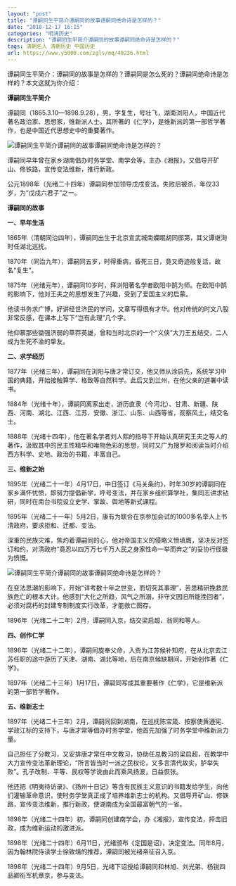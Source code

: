 ```yaml
---
layout: "post"
title: "谭嗣同生平简介谭嗣同的故事谭嗣同绝命诗是怎样的？"
date: "2018-12-17 16:15"
categories: "明清历史"
description: "谭嗣同生平简介谭嗣同的故事谭嗣同绝命诗是怎样的？"
tags: 清朝名人 清朝历史 中国历史
url: https://www.y5000.com/zgls/mq/40236.html
---
```






谭嗣同生平简介：谭嗣同的故事是怎样的？谭嗣同是怎么死的？谭嗣同绝命诗是怎样的？本文这就为你介绍：

 **谭嗣同生平简介**

谭嗣同（1865.3.10—1898.9.28），男，字复生，号壮飞，湖南浏阳人，中国近代著名政治家、思想家，维新派人士。其所著的《仁学》，是维新派的第一部哲学著作，也是中国近代思想史中的重要著作。

![谭嗣同生平简介谭嗣同的故事谭嗣同绝命诗是怎样的？](https://img.y5000.com/uploads/allimg/190117/fb565a95a1a07e3c531c8344a6c69439.jpg)

谭嗣同早年曾在家乡湖南倡办时务学堂、南学会等，主办《湘报》，又倡导开矿山、修铁路，宣传变法维新，推行新政。

公元1898年（光绪二十四年）谭嗣同参加领导戊戌变法，失败后被杀，年仅33岁，为“戊戌六君子”之一。

 **谭嗣同的故事**

 **一、早年生活**

1865年（清朝同治四年），谭嗣同出生于北京宣武城南孏眠胡同邸第，其父谭继洵时任湖北巡抚。

1870年（同治九年），谭嗣同五岁，时得重病，昏死三日，竟又奇迹般复活，故名“复生”。

1875年（光绪元年），谭嗣同10岁时，拜浏阳著名学者欧阳中鹄为师。在欧阳中鹄的影响下，他对王夫之的思想发生了兴趣，受到了爱国主义的启蒙。

他读书务求广博，好讲经世济民的学问，文章写得很有才华。他对传统的时文八股非常反感，在课本上写下“岂有此理”几个字。

他仰慕那些锄强济弱的草莽英雄，曾和当时北京的一个“义侠”大刀王五结交，二人成为生死不渝的挚友。

 **二、求学经历**

1877年（光绪三年），谭嗣同在浏阳与唐才常订交，他又师从涂启先，系统学习中国的典籍，开始接触算学、格致等自然科学。此后又到兰州，在他父亲的道署中读书。

1884年（光绪十年），谭嗣同离家出走，游历直隶（今河北）、甘肃、新疆、陕西、河南、湖北、江西、江苏、安徽、浙江、山东、山西等省，观察风土，结交名士。

1888年（光绪十四年），他在著名学者刘人熙的指导下开始认真研究王夫之等人的著作，汲取其中的民主性精华和唯物色彩的思想，同时又广为搜罗和阅读当时介绍西方科学、史地、政治的书籍，丰富自己。

 **三、维新之始**

1895年（光绪二十一年）4月17日，中日签订《马关条约》，时年30岁的谭嗣同在家乡满怀忧愤，即努力提倡新学，呼号变法，并在家乡组织算学社，集同志讲求钻研，同时在南台书院设立史学、掌故、舆地等新式课程。

1895年（光绪二十一年）5月2日，康有为联合在京参加会试的1000多名举人上书清政府，要求拒和、迁都、变法。

深重的民族灾难，焦灼着谭嗣同的心，他对帝国主义的侵略义愤填膺，坚决反对签订和约，对清政府“竟忍以四万万七千万人民之身家性命一举而弃之”的妥协行径极为愤慨。

![谭嗣同生平简介谭嗣同的故事谭嗣同绝命诗是怎样的？](https://img.y5000.com/uploads/allimg/190117/1a483d7c6d75ac7f8d90e1e0eeb3fe1f.jpg)

在变法思潮的影响下，开始“详考数十年之世变，而切究其事理”，苦思精研挽救民族危亡的根本大计。他感到“大化之所趋，风气之所溺，非守文因旧所能挽回者”，必须对腐朽的封建专制制度实行改革，才能救亡图存。

1896年（光绪二十二年）2月，谭嗣同入京，结交梁启超、翁同和等人。

 **四、创作仁学**

1896年（光绪二十二年），谭嗣同旋奉父命，入赀为江苏候补知府，在从北京去江苏任职的途中游历了天津、湖南、湖北等地，后在南京候缺期间，开始创作著《仁学》。

1897年（光绪二十三年）1月17日，谭嗣同写成其重要著作《仁学》，它是维新派的第一部哲学著作。

 **五、维新志士**

1897年（光绪二十三年）2月，谭嗣同回到湖南，在巡抚陈宝箴、按察使黄遵宪、学政江标的支持下，与唐才常等倡办时务学堂，他首先加强了时务学堂中维新派力量。

自己担任了分教习，又安排唐才常任中文教习，协助任总教习的梁启超，在教学中大力宣传变法革新理论，“所言皆当时一派之民权论，又多言清代故实，胪举失败”。孔子改制、平等、民权等学说由此而乘风扬波，日益恢张。

他还把《明夷待访录》、《扬州十日记》等含有民族主义意识的书籍发给学生，向他们灌输革命意识，使时务学堂真正成了培养维新志士的机构。又倡导开矿山、修铁路，宣传变法维新，推行新政，使湖南成为全国最富朝气的一省。

1898年（光绪二十四年）初，谭嗣同创建南学会，办《湘报》，宣传变法，抨击旧政，成为维新运动的激进派。

1898年（光绪二十四年）6月11日，光绪颁布《定国是诏》，决定变法。同年8月，因为翰林院侍读学士徐致靖的推荐，谭嗣同被光绪帝征召入京。

1898年（光绪二十四年）9月5日，光绪下诏授给谭嗣同和林旭、刘光弟、杨锐四品卿衔军机章京，参与变法。
